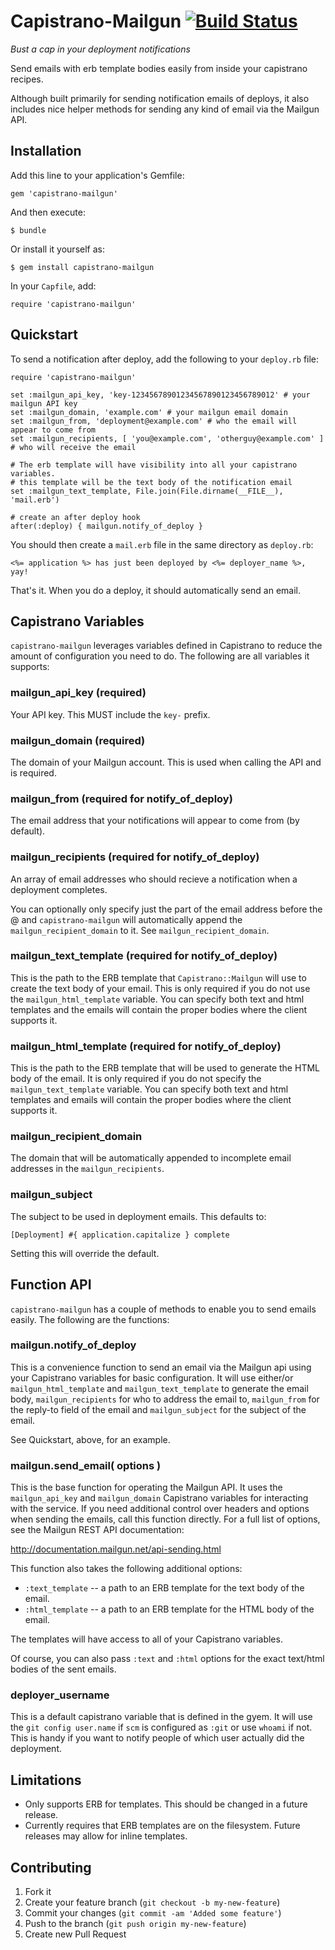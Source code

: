 # Capistrano-Mailgun  [![Build Status](https://travis-ci.org/spikegrobstein/capistrano-mailgun.png)](https://travis-ci.org/spikegrobstein/capistrano-mailgun)

*Bust a cap in your deployment notifications*

Send emails with erb template bodies easily from inside your capistrano recipes.

Although built primarily for sending notification emails of deploys, it also includes nice helper methods
for sending any kind of email via the Mailgun API.

## Installation

Add this line to your application's Gemfile:

    gem 'capistrano-mailgun'

And then execute:

    $ bundle

Or install it yourself as:

    $ gem install capistrano-mailgun

In your `Capfile`, add:

    require 'capistrano-mailgun'

## Quickstart

To send a notification after deploy, add the following to your `deploy.rb` file:

    require 'capistrano-mailgun'

    set :mailgun_api_key, 'key-12345678901234567890123456789012' # your mailgun API key
    set :mailgun_domain, 'example.com' # your mailgun email domain
    set :mailgun_from, 'deployment@example.com' # who the email will appear to come from
    set :mailgun_recipients, [ 'you@example.com', 'otherguy@example.com' ] # who will receive the email

    # The erb template will have visibility into all your capistrano variables.
    # this template will be the text body of the notification email
    set :mailgun_text_template, File.join(File.dirname(__FILE__), 'mail.erb')

    # create an after deploy hook
    after(:deploy) { mailgun.notify_of_deploy }

You should then create a `mail.erb` file in the same directory as `deploy.rb`:

    <%= application %> has just been deployed by <%= deployer_name %>, yay!

That's it. When you do a deploy, it should automatically send an email.

## Capistrano Variables

`capistrano-mailgun` leverages variables defined in Capistrano to reduce the amount of configuration
you need to do. The following are all variables it supports:

### mailgun_api_key (required)

Your API key. This MUST include the `key-` prefix.

### mailgun_domain (required)

The domain of your Mailgun account. This is used when calling the API and is required.

### mailgun_from (required for notify_of_deploy)

The email address that your notifications will appear to come from (by default).

### mailgun_recipients (required for notify_of_deploy)

An array of email addresses who should recieve a notification when a deployment completes.

You can optionally only specify just the part of the email address before the @ and `capistrano-mailgun` will
automatically append the `mailgun_recipient_domain` to it. See `mailgun_recipient_domain`.

### mailgun_text_template (required for notify_of_deploy)

This is the path to the ERB template that `Capistrano::Mailgun` will use to create the text body of
your email. This is only required if you do not use the `mailgun_html_template` variable. You can
specify both text and html templates and the emails will contain the proper bodies where the client
supports it.

### mailgun_html_template (required for notify_of_deploy)

This is the path to the ERB template that will be used to generate the HTML body of the email. It is only
required if you do not specify the `mailgun_text_template` variable. You can specify both text and html
templates and emails will contain the proper bodies where the client supports it.

### mailgun_recipient_domain

The domain that will be automatically appended to incomplete email addresses in the `mailgun_recipients`.

### mailgun_subject

The subject to be used in deployment emails. This defaults to:

    [Deployment] #{ application.capitalize } complete

Setting this will override the default.

## Function API

`capistrano-mailgun` has a couple of methods to enable you to send emails easily. The following are the functions:

### mailgun.notify_of_deploy

This is a convenience function to send an email via the Mailgun api using your Capistrano variables for
basic configuration. It will use either/or `mailgun_html_template` and `mailgun_text_template` to generate the
email body, `mailgun_recipients` for who to address the email to, `mailgun_from` for the reply-to field
of the email and `mailgun_subject` for the subject of the email.

See Quickstart, above, for an example.

### mailgun.send_email( options )

This is the base function for operating the Mailgun API. It uses the `mailgun_api_key` and `mailgun_domain`
Capistrano variables for interacting with the service. If you need additional control over headers and options
when sending the emails, call this function directly. For a full list of options, see the Mailgun REST API
documentation:

http://documentation.mailgun.net/api-sending.html

This function also takes the following additional options:

 * `:text_template` -- a path to an ERB template for the text body of the email.
 * `:html_template` -- a path to an ERB template for the HTML body of the email.

The templates will have access to all of your Capistrano variables.

Of course, you can also pass `:text` and `:html` options for the exact text/html bodies of the sent emails.

### deployer_username

This is a default capistrano variable that is defined in the gyem. It will use the `git config user.name` if `scm` is
configured as `:git` or use `whoami` if not. This is handy if you want to notify people of which user
actually did the deployment.

## Limitations

 * Only supports ERB for templates. This should be changed in a future release.
 * Currently requires that ERB templates are on the filesystem. Future releases may allow for inline templates.

## Contributing

1. Fork it
2. Create your feature branch (`git checkout -b my-new-feature`)
3. Commit your changes (`git commit -am 'Added some feature'`)
4. Push to the branch (`git push origin my-new-feature`)
5. Create new Pull Request
